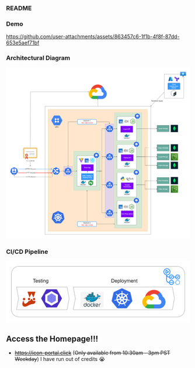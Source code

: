 ### README 

### Demo 

https://github.com/user-attachments/assets/863457c6-1f1b-4f8f-87dd-653e5aef71bf

### Architectural Diagram 
![Structural Diagram](https://github.com/Oscar-Yik/Grid-Thing/blob/main/assets/Grid-Thing_Structural_Diagram_v3.png)

### CI/CD Pipeline
![CI/CD Pipeline Diagram](https://github.com/Oscar-Yik/Grid-Thing/blob/main/assets/CI_CD.png)

## Access the Homepage!!!
- ~~https://icon-portal.click~~ (~~Only available from 10:30am - 3pm PST Weekday~~) I have run out of credits 😭
